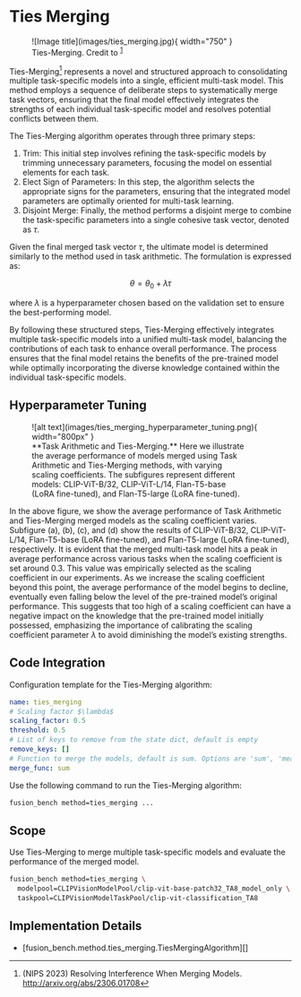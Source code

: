 # Ties Merging

<figure markdown="span">
  ![Image title](images/ties_merging.jpg){ width="750" }
  <figcaption>
  Ties-Merging. Credit to <sup id="fnref:1"><a class="footnote-ref" href="#fn:1">1</a></sup>
  </figcaption>
</figure>

Ties-Merging[^1] represents a novel and structured approach to consolidating multiple task-specific models into a single, efficient multi-task model. This method employs a sequence of deliberate steps to systematically merge task vectors, ensuring that the final model effectively integrates the strengths of each individual task-specific model and resolves potential conflicts between them.

The Ties-Merging algorithm operates through three primary steps:

1. Trim: This initial step involves refining the task-specific models by trimming unnecessary parameters, focusing the model on essential elements for each task.
2. Elect Sign of Parameters: In this step, the algorithm selects the appropriate signs for the parameters, ensuring that the integrated model parameters are optimally oriented for multi-task learning.
3. Disjoint Merge: Finally, the method performs a disjoint merge to combine the task-specific parameters into a single cohesive task vector, denoted as $\tau$.

Given the final merged task vector $\tau$, the ultimate model is determined similarly to the method used in task arithmetic. The formulation is expressed as:

$$
\theta = \theta_0 + \lambda \tau
$$

where $\lambda$ is a hyperparameter chosen based on the validation set to ensure the best-performing model.

By following these structured steps, Ties-Merging effectively integrates multiple task-specific models into a unified multi-task model, balancing the contributions of each task to enhance overall performance. The process ensures that the final model retains the benefits of the pre-trained model while optimally incorporating the diverse knowledge contained within the individual task-specific models.

## Hyperparameter Tuning

<figure markdown="span">
![alt text](images/ties_merging_hyperparameter_tuning.png){ width="800px" }
<figcaption style="max-width:90%" markdown="span">
**Task Arithmetic and Ties-Merging.** Here we illustrate the average performance of models merged using Task Arithmetic and Ties-Merging methods, with varying scaling coefficients. 
The subfigures represent different models: CLIP-ViT-B/32, CLIP-ViT-L/14, Flan-T5-base (LoRA fine-tuned), and Flan-T5-large (LoRA fine-tuned).
</figcaption>
</figure>

In the above figure, we show the average performance of Task Arithmetic and Ties-Merging merged models as the scaling coefficient varies. Subfigure (a), (b), (c), and (d) show the results of CLIP-ViT-B/32, CLIP-ViT-L/14, Flan-T5-base (LoRA fine-tuned), and Flan-T5-large (LoRA fine-tuned), respectively. It is evident that the merged multi-task model hits a peak in average performance across various tasks when the scaling coefficient is set around 0.3. This value was empirically selected as the scaling coefficient in our experiments. As we increase the scaling coefficient beyond this point, the average performance of the model begins to decline, eventually even falling below the level of the pre-trained model’s original performance. This suggests that too high of a scaling coefficient can have a negative impact on the knowledge that the pre-trained model initially possessed, emphasizing the importance of calibrating the scaling coefficient parameter $\lambda$ to avoid diminishing the model’s existing strengths.

## Code Integration

Configuration template for the Ties-Merging algorithm:

```yaml title="config/method/ties_merging.yaml"
name: ties_merging
# Scaling factor $\lambda$
scaling_factor: 0.5
threshold: 0.5
# List of keys to remove from the state dict, default is empty
remove_keys: []
# Function to merge the models, default is sum. Options are 'sum', 'mean', and 'max'
merge_func: sum 
```

Use the following command to run the Ties-Merging algorithm:

```bash
fusion_bench method=ties_merging ...
```

## Scope

Use Ties-Merging to merge multiple task-specific models and evaluate the performance of the merged model.

```bash
fusion_bench method=ties_merging \
  modelpool=CLIPVisionModelPool/clip-vit-base-patch32_TA8_model_only \
  taskpool=CLIPVisionModelTaskPool/clip-vit-classification_TA8
```

## Implementation Details

- [fusion_bench.method.ties_merging.TiesMergingAlgorithm][]


[^1]: (NIPS 2023) Resolving Interference When Merging Models. http://arxiv.org/abs/2306.01708
